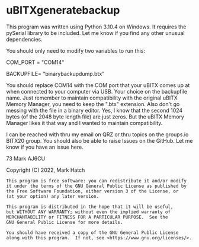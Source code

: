 # uBITXgeneratebackup

This program was written using Python 3.10.4 on Windows. It requires the pySerial library to be included. Let me know if you find any other unusual dependencies.

You should only need to modify two variables to run this:

COM_PORT = "COM14"

BACKUPFILE= "binarybackupdump.btx"

You should replace COM14 with the COM port that your uBITX comes up at when connected to your computer via USB. Your choice on the backupfile name. Just remember to maintain compatibility with the original uBITX Memory Manager, you need to keep the ".btx" extension. Also don't go messing with the file in a binary editor. Yes, I know that the second 1024 bytes (of the 2048 byte length file) are just zeros. But the uBITX Memory Manager likes it that way and I wanted to maintain compatibility.

I can be reached with thru my email on QRZ or thru topics on the groups.io BITX20 group. You should also be able to raise Issues on the GitHub. Let me know if you have an issue here.

73
Mark
AJ6CU  

Copyright (C) 2022,  Mark Hatch

    This program is free software: you can redistribute it and/or modify
    it under the terms of the GNU General Public License as published by
    the Free Software Foundation, either version 3 of the License, or
    (at your option) any later version.

    This program is distributed in the hope that it will be useful,
    but WITHOUT ANY WARRANTY; without even the implied warranty of
    MERCHANTABILITY or FITNESS FOR A PARTICULAR PURPOSE.  See the
    GNU General Public License for more details.

    You should have received a copy of the GNU General Public License
    along with this program.  If not, see <https://www.gnu.org/licenses/>.
